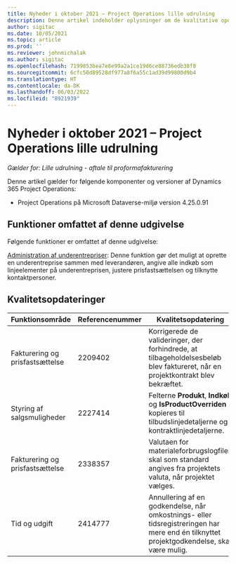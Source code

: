 ```yaml
---
title: Nyheder i oktober 2021 – Project Operations lille udrulning
description: Denne artikel indeholder oplysninger om de kvalitative opdateringer, der er tilgængelige i oktober 2021-udgivelsen af Project Operations lille udrulning.
author: sigitac
ms.date: 10/05/2021
ms.topic: article
ms.prod: ''
ms.reviewer: johnmichalak
ms.author: sigitac
ms.openlocfilehash: 7199853bea7e8e99a2a1ce19d6ce88736edb38f8
ms.sourcegitcommit: 6cfc50d89528df977a8f6a55c1ad39d99800d9b4
ms.translationtype: HT
ms.contentlocale: da-DK
ms.lasthandoff: 06/03/2022
ms.locfileid: "8921939"
---
```

# <a name="whats-new-october-2021---project-operations-lite-deployment"></a>Nyheder i oktober 2021 – Project Operations lille udrulning

_Gælder for: Lille udrulning - aftale til proformafakturering_

Denne artikel gælder for følgende komponenter og versioner af Dynamics 365 Project Operations:

  - Project Operations på Microsoft Dataverse-miljø version 4.25.0.91


## <a name="features-included-in-this-release"></a>Funktioner omfattet af denne udgivelse

Følgende funktioner er omfattet af denne udgivelse:

[Administration af underentrepriser](../subcontracting/managing-subcontracts-overview.md): Denne funktion gør det muligt at oprette en underentreprise sammen med leverandøren, angive alle indkøb som linjeelementer på underentreprisen, justere prisfastsættelsen og tilknytte kontaktpersoner.


## <a name="quality-updates"></a>Kvalitetsopdateringer

| **Funktionsområde** | **Referencenummer** | **Kvalitetsopdatering** |
| --- | --- | --- |
| Fakturering og prisfastsættelse | 2209402 | Korrigerede de valideringer, der forhindrede, at tilbageholdelsesbeløb blev faktureret, når en projektkontrakt blev bekræftet. |
| Styring af salgsmuligheder | 2227414 | Felterne **Produkt**, **Indkøb** og **IsProductOverriden** kopieres til tilbudslinjedetaljerne og kontraktlinjedetaljerne. |
| Fakturering og prisfastsættelse | 2338357 | Valutaen for materialeforbrugslogfilen skal som standard angives fra projektets valuta, når projektet vælges. |
| Tid og udgift | 2414777 | Annullering af en godkendelse, når omkostnings- eller tidsregistreringen har mere end én tilknyttet projektgodkendelse, skal være mulig. |
